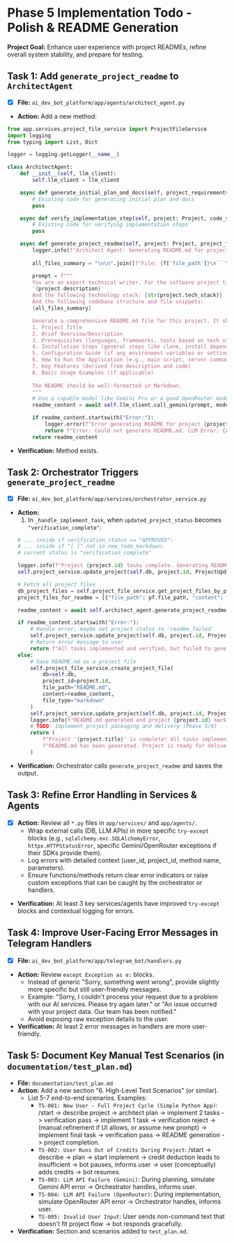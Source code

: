 # Phase 5 Implementation Todo - Polish & README Generation

**Project Goal:** Enhance user experience with project READMEs, refine overall system stability, and prepare for testing.

## Task 1: Add `generate_project_readme` to `ArchitectAgent`
- [x] **File:** `ai_dev_bot_platform/app/agents/architect_agent.py`
- **Action:** Add a new method:
```python
from app.services.project_file_service import ProjectFileService
import logging
from typing import List, Dict

logger = logging.getLogger(__name__)

class ArchitectAgent:
    def __init__(self, llm_client):
        self.llm_client = llm_client

    async def generate_initial_plan_and_docs(self, project_requirements: str, project_title: str) -> dict:
        # Existing code for generating initial plan and docs
        pass

    async def verify_implementation_step(self, project: Project, code_snippet: str, relevant_docs: str, todo_item: str) -> dict:
        # Existing code for verifying implementation steps
        pass

    async def generate_project_readme(self, project: Project, project_files_content: List[Dict[str,str]]) -> str: # project_files_content: [{"file_path": "...", "content": "..."}]
        logger.info(f"Architect Agent: Generating README.md for project {project.id} - {project.title}")
        
        all_files_summary = "\n\n".join([f"File: {f['file_path']}\n```\n{f['content'][:500]}...\n```" for f in project_files_content]) # Summarize file contents

        prompt = f"""
        You are an expert technical writer. For the software project titled '{project.title}', with the description:
        '{project.description}'
        And the following technology stack: {str(project.tech_stack)}
        And the following codebase structure and file snippets:
        {all_files_summary}

        Generate a comprehensive README.md file for this project. It should include:
        1. Project Title
        2. Brief Overview/Description
        3. Prerequisites (languages, frameworks, tools based on tech stack and code)
        4. Installation Steps (general steps like clone, install dependencies)
        5. Configuration Guide (if any environment variables or settings seem apparent from code/context)
        6. How to Run the Application (e.g., main script, server command)
        7. Key Features (derived from description and code)
        8. Basic Usage Examples (if applicable)
        
        The README should be well-formatted in Markdown.
        """
        # Use a capable model like Gemini Pro or a good OpenRouter model
        readme_content = await self.llm_client.call_gemini(prompt, model_name="gemini-1.5-pro-latest") # Or OpenRouter

        if readme_content.startswith("Error:"):
            logger.error(f"Error generating README for project {project.id}: {readme_content}")
            return f"Error: Could not generate README.md. LLM Error: {readme_content}"
        return readme_content
```
- **Verification:** Method exists.

## Task 2: Orchestrator Triggers `generate_project_readme`
- [x] **File:** `ai_dev_bot_platform/app/services/orchestrator_service.py`
- **Action:**
  1.  In `_handle_implement_task`, when `updated_project_status` becomes `"verification_complete"`:
    ```python
    # ... inside if verification_status == "APPROVED":
    # ... inside if "[ ]" not in new_todo_markdown:
    # current status is "verification_complete"
    
    logger.info(f"Project {project.id} tasks complete. Generating README.md...")
    self.project_service.update_project(self.db, project.id, ProjectUpdate(status="readme_generation")) # New status

    # Fetch all project files
    db_project_files = self.project_file_service.get_project_files_by_project(self.db, project_id=project.id)
    project_files_for_readme = [{"file_path": pf.file_path, "content": pf.content} for pf in db_project_files]

    readme_content = await self.architect_agent.generate_project_readme(project, project_files_for_readme)

    if readme_content.startswith("Error:"):
        # Handle error, maybe set project status to 'readme_failed'
        self.project_service.update_project(self.db, project.id, ProjectUpdate(status="readme_failed"))
        # Return error message to user
        return f"All tasks implemented and verified, but failed to generate README.md: {readme_content}"
    else:
        # Save README.md as a project file
        self.project_file_service.create_project_file(
            db=self.db,
            project_id=project.id,
            file_path="README.md",
            content=readme_content,
            file_type="markdown"
        )
        self.project_service.update_project(self.db, project.id, ProjectUpdate(status="completed"))
        logger.info(f"README.md generated and project {project.id} marked as completed.")
        # TODO: Implement project packaging and delivery (Phase 5/6)
        return (
            f"Project '{project.title}' is complete! All tasks implemented and verified.\n"
            f"README.md has been generated. Project is ready for delivery (packaging TODO)."
        )
    ```
- **Verification:** Orchestrator calls `generate_project_readme` and saves the output.

## Task 3: Refine Error Handling in Services & Agents
- [x] **Action:** Review all `*.py` files in `app/services/` and `app/agents/`.
    *   Wrap external calls (DB, LLM APIs) in more specific `try-except` blocks (e.g., `sqlalchemy.exc.SQLAlchemyError`, `httpx.HTTPStatusError`, specific Gemini/OpenRouter exceptions if their SDKs provide them).
    *   Log errors with detailed context (user_id, project_id, method name, parameters).
    *   Ensure functions/methods return clear error indicators or raise custom exceptions that can be caught by the orchestrator or handlers.
- **Verification:** At least 3 key services/agents have improved `try-except` blocks and contextual logging for errors.

## Task 4: Improve User-Facing Error Messages in Telegram Handlers
- [x] **File:** `ai_dev_bot_platform/app/telegram_bot/handlers.py`
- **Action:** Review `except Exception as e:` blocks.
    *   Instead of generic "Sorry, something went wrong", provide slightly more specific but still user-friendly messages.
    *   Example: "Sorry, I couldn't process your request due to a problem with our AI services. Please try again later." or "An issue occurred with your project data. Our team has been notified."
    *   Avoid exposing raw exception details to the user.
- **Verification:** At least 2 error messages in handlers are more user-friendly.

## Task 5: Document Key Manual Test Scenarios (in `documentation/test_plan.md`)
- **File:** `documentation/test_plan.md`
- **Action:** Add a new section "6. High-Level Test Scenarios" (or similar).
    *   List 5-7 end-to-end scenarios. Examples:
        *   `TS-001: New User - Full Project Cycle (Simple Python App)`: /start -> describe project -> architect plan -> implement 2 tasks -> verification pass -> implement 1 task -> verification reject -> (manual refinement if UI allows, or assume new prompt) -> implement final task -> verification pass -> README generation -> project completion.
        *   `TS-002: User Runs Out of Credits During Project`: /start -> describe -> plan -> start implement -> credit deduction leads to insufficient -> bot pauses, informs user -> user (conceptually) adds credits -> bot resumes.
        *   `TS-003: LLM API Failure (Gemini)`: During planning, simulate Gemini API error -> Orchestrator handles, informs user.
        *   `TS-004: LLM API Failure (OpenRouter)`: During implementation, simulate OpenRouter API error -> Orchestrator handles, informs user.
        *   `TS-005: Invalid User Input`: User sends non-command text that doesn't fit project flow -> bot responds gracefully.
- **Verification:** Section and scenarios added to `test_plan.md`.